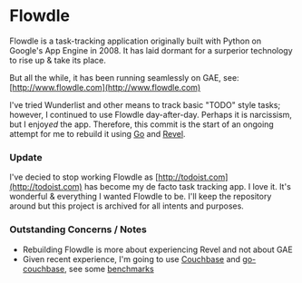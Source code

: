 Flowdle
================
Flowdle is a task-tracking application originally built with Python on Google's App Engine in 2008.  It has laid dormant for a surperior technology to rise up & take its place.

But all the while, it has been running seamlessly on GAE, see: [http://www.flowdle.com](http://www.flowdle.com)

I've tried Wunderlist and other means to track basic "TODO" style tasks; however, I continued to use Flowdle day-after-day.  Perhaps it is narcissism, but I enjoy*ed* the app.  Therefore, this commit is the start of an ongoing attempt for me to rebuild it using [Go](http://golang.org) and [Revel](http://robfig.github.io/revel/).  

### Update ###
I've decied to stop working Flowdle as [http://todoist.com](http://todoist.com) has become my de facto task tracking app.  I love it.  It's wonderful & everything I wanted Flowdle to be.  I'll keep the repository around but this project is archived for all intents and purposes.


### Outstanding Concerns / Notes
* Rebuilding Flowdle is more about experiencing Revel and not about GAE
* Given recent experience, I'm going to use [Couchbase](http://couchbase.com) and [go-couchbase](https://github.com/couchbaselabs/go-couchbase), see some [benchmarks](http://github.com/xeb/couchbase-tests)
